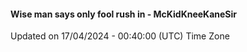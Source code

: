 #### Wise man says only fool rush in - McKidKneeKaneSir
Updated on 17/04/2024 - 00:40:00 (UTC) Time Zone
